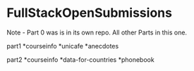 # FullStackOpenSubmissions
Note - Part 0 was is in its own repo.  All other Parts in this one.

part1 
  *courseinfo
  *unicafe
  *anecdotes
  
part2
 *courseinfo 
 *data-for-countries
 *phonebook
 

